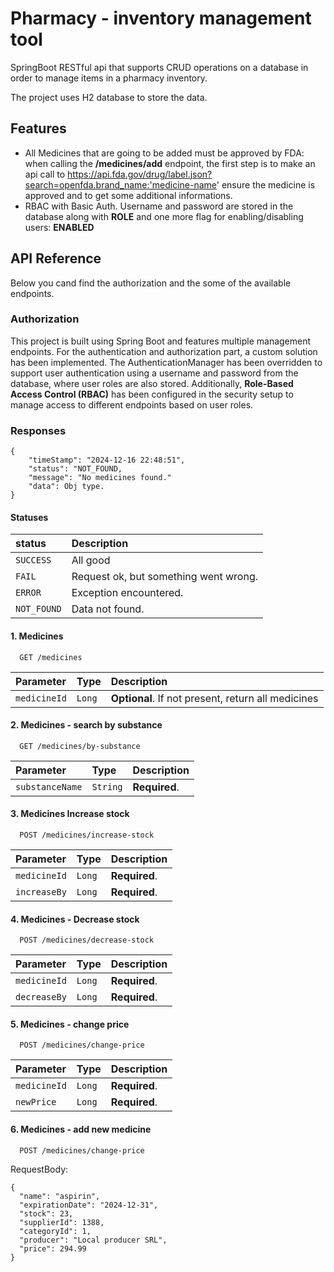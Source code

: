 
# Pharmacy - inventory management tool

SpringBoot RESTful api that supports CRUD operations on a database in order to manage items in a pharmacy inventory.

The project uses H2 database to store the data.



## Features

- All Medicines that are going to be added must be approved by FDA: when calling the **/medicines/add** endpoint, the first step is to make an api call to https://api.fda.gov/drug/label.json?search=openfda.brand_name:'medicine-name' ensure the medicine is approved and to get some additional informations.
- RBAC with Basic Auth. Username and password are stored in the database along with **ROLE** and one more flag for enabling/disabling users: **ENABLED**



## API Reference
Below you cand find the authorization and the some of the available endpoints.


### Authorization
This project is built using Spring Boot and features multiple management endpoints. For the authentication and authorization part, a custom solution has been implemented. The AuthenticationManager has been overridden to support user authentication using a username and password from the database, where user roles are also stored.
Additionally, **Role-Based Access Control (RBAC)** has been configured in the security setup to manage access to different endpoints based on user roles.

### Responses
```
{
    "timeStamp": "2024-12-16 22:48:51",
    "status": "NOT_FOUND,
    "message": "No medicines found."
    "data": Obj type.
}
```
#### Statuses


| status | Description                |
| :-------- | :------------------------- |
| `SUCCESS`| All good|
| `FAIL`| Request ok, but something went wrong.|
| `ERROR`| Exception encountered.|
| `NOT_FOUND`| Data not found.|

#### 1. Medicines

```http
  GET /medicines
```
| Parameter | Type     | Description                |
| :-------- | :------- | :------------------------- |
| `medicineId` | `Long` | **Optional**. If not present, return all medicines|


#### 2. Medicines - search by substance
```http
  GET /medicines/by-substance
```

| Parameter | Type     | Description                |
| :-------- | :------- | :------------------------- |
| `substanceName` | `String` | **Required**.|

#### 3. Medicines Increase stock

```http
  POST /medicines/increase-stock
```
| Parameter | Type     | Description                       |
| :-------- | :------- | :-------------------------------- |
| `medicineId`      | `Long` | **Required**. |
| `increaseBy`      | `Long` | **Required**. |

#### 4. Medicines - Decrease stock
```http
  POST /medicines/decrease-stock
```

| Parameter | Type     | Description                       |
| :-------- | :------- | :-------------------------------- |
| `medicineId`      | `Long` | **Required**. |
| `decreaseBy`      | `Long` | **Required**. |

#### 5. Medicines - change price
```http
  POST /medicines/change-price
```

| Parameter | Type     | Description                       |
| :-------- | :------- | :-------------------------------- |
| `medicineId`      | `Long` | **Required**. |
| `newPrice`      | `Long` | **Required**. |

#### 6. Medicines - add new medicine
```http
  POST /medicines/change-price
```
RequestBody:
```
{
  "name": "aspirin", 
  "expirationDate": "2024-12-31",
  "stock": 23,
  "supplierId": 1388,
  "categoryId": 1,
  "producer": "Local producer SRL",
  "price": 294.99
}
```




